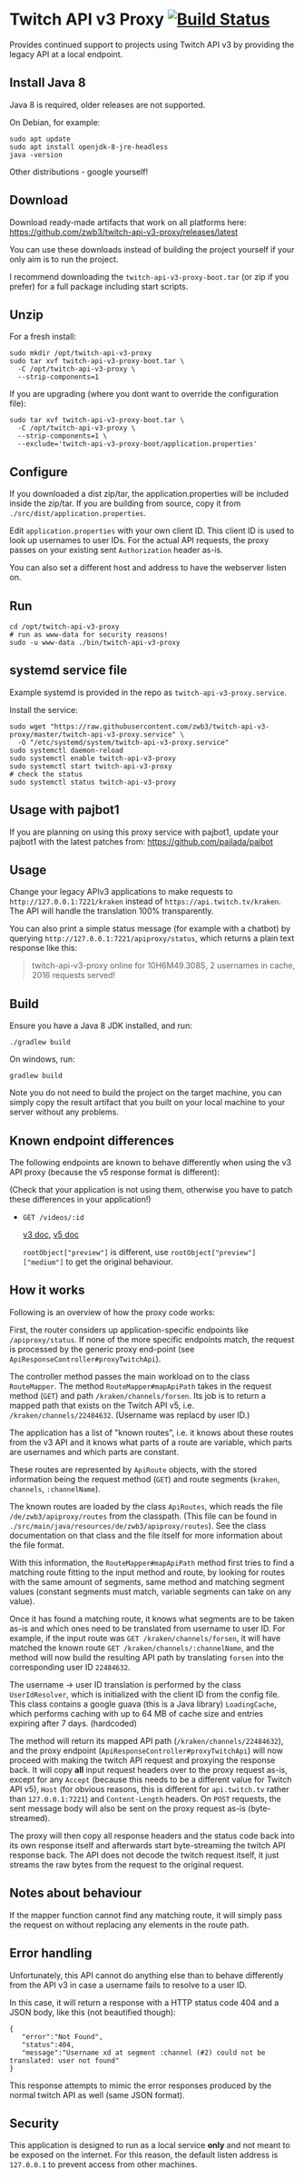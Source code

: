 # Twitch API v3 Proxy [![Build Status](https://travis-ci.org/zwb3/twitch-api-v3-proxy.svg?branch=master)](https://travis-ci.org/zwb3/twitch-api-v3-proxy)

Provides continued support to projects using Twitch API v3 by providing the legacy API
at a local endpoint.

## Install Java 8

Java 8 is required, older releases are not supported.

On Debian, for example:

    sudo apt update
    sudo apt install openjdk-8-jre-headless
    java -version

Other distributions - google yourself!

## Download

Download ready-made artifacts that work on all platforms here:
https://github.com/zwb3/twitch-api-v3-proxy/releases/latest

You can use these downloads instead of building the project
yourself if your only aim is to run the project.

I recommend downloading the `twitch-api-v3-proxy-boot.tar`
(or zip if you prefer) for a full package including
start scripts.

## Unzip

For a fresh install:

    sudo mkdir /opt/twitch-api-v3-proxy
    sudo tar xvf twitch-api-v3-proxy-boot.tar \
      -C /opt/twitch-api-v3-proxy \
      --strip-components=1

If you are upgrading (where you dont want to override the configuration file):

    sudo tar xvf twitch-api-v3-proxy-boot.tar \
      -C /opt/twitch-api-v3-proxy \
      --strip-components=1 \
      --exclude='twitch-api-v3-proxy-boot/application.properties'

## Configure

If you downloaded a dist zip/tar, the application.properties
will be included inside the zip/tar. If you are building from source,
copy it from `./src/dist/application.properties`.

Edit `application.properties` with your own client ID.
This client ID is used to look up usernames to user IDs.
For the actual API requests, the proxy passes on your existing sent
`Authorization` header as-is.

You can also set a different host and address to have the webserver listen on.

## Run

    cd /opt/twitch-api-v3-proxy
    # run as www-data for security reasons!
    sudo -u www-data ./bin/twitch-api-v3-proxy

## systemd service file

Example systemd is provided in the repo as `twitch-api-v3-proxy.service`.

Install the service:

    sudo wget "https://raw.githubusercontent.com/zwb3/twitch-api-v3-proxy/master/twitch-api-v3-proxy.service" \
      -O "/etc/systemd/system/twitch-api-v3-proxy.service"
    sudo systemctl daemon-reload
    sudo systemctl enable twitch-api-v3-proxy
    sudo systemctl start twitch-api-v3-proxy
    # check the status
    sudo systemctl status twitch-api-v3-proxy

## Usage with pajbot1

If you are planning on using this proxy service with pajbot1,
update your pajbot1 with the latest patches from:
https://github.com/pajlada/pajbot

## Usage

Change your legacy APIv3 applications to make requests to
`http://127.0.0.1:7221/kraken` instead of
`https://api.twitch.tv/kraken`. The API will handle the
translation 100% transparently.

You can also print a simple status message (for example
with a chatbot) by querying `http://127.0.0.1:7221/apiproxy/status`,
which returns a plain text response like this:

> twitch-api-v3-proxy online for 10H6M49.308S,
> 2 usernames in cache, 2016 requests served!

## Build

Ensure you have a Java 8 JDK installed, and run:

    ./gradlew build

On windows, run:

    gradlew build

Note you do not need to build the project on the target machine,
you can simply copy the result artifact that you built on your
local machine to your server without any problems.

## Known endpoint differences

The following endpoints are known to behave differently when using
the v3 API proxy (because the v5 response format is different):

(Check that your application is not using them, otherwise you
have to patch these differences in your application!)

  -     GET /videos/:id
    
    [v3 doc](https://github.com/justintv/Twitch-API/blob/9991b5673734916ad8f06a5b6843e0da4b68ed9f/v3_resources/videos.md#get-videosid),
    [v5 doc](https://dev.twitch.tv/docs/v5/reference/videos/#get-video)
    
    `rootObject["preview"]` is different, use `rootObject["preview"]["medium"]`
    to get the original behaviour.

## How it works

Following is an overview of how the proxy code works:

First, the router considers up application-specific endpoints like `/apiproxy/status`.
If none of the more specific endpoints match, the request is processed by the
generic proxy end-point (see `ApiResponseController#proxyTwitchApi`).

The controller method passes the main workload on to the class `RouteMapper`.
The method `RouteMapper#mapApiPath` takes in the request method (`GET`) and
path `/kraken/channels/forsen`. Its job is to return a mapped path that
exists on the Twitch API v5, i.e. `/kraken/channels/22484632`. (Username was
replacd by user ID.)

The application has a list of "known routes", i.e. it knows about these routes
from the v3 API and it knows what parts of a route are variable, which parts
are usernames and which parts are constant.

These routes are represented by `ApiRoute` objects, with the stored information
being the request method (`GET`) and route segments
(`kraken`, `channels`, `:channelName`).

The known routes are loaded by the class `ApiRoutes`, which reads the file
`/de/zwb3/apiproxy/routes` from the classpath. (This file can be found in
`./src/main/java/resources/de/zwb3/apiproxy/routes`). See the class
documentation on that class and the file itself for more information
about the file format.

With this information, the `RouteMapper#mapApiPath` method first tries to find
a matching route fitting to the input method and route, by looking for routes
with the same amount of segments, same method and matching segment values
(constant segments must match, variable segments can take on any value).

Once it has found a matching route, it knows what segments are to be taken as-is
and which ones need to be translated from username to user ID. For example,
if the input route was `GET /kraken/channels/forsen`, it will have matched
the known route `GET /kraken/channels/:channelName`, and the method
will now build the resulting API path by translating `forsen` into the
corresponding user ID `22484632`.

The username -> user ID translation is performed by the class `UserIdResolver`,
which is initialized with the client ID from the config file.
This class contains a google guava (this is a Java library) `LoadingCache`,
which performs caching with up to 64 MB of cache size and entries expiring
after 7 days. (hardcoded)

The method will return its mapped API path (`/kraken/channels/22484632`),
and the proxy endpoint (`ApiResponseController#proxyTwitchApi`) will now
proceed with making the twitch API request and proxying the response back.
It will copy **all** input request headers over to the proxy request
as-is, except for any `Accept` (because this needs to be a different value
for Twitch API v5), `Host` (for obvious reasons, this is different
for `api.twitch.tv` rather than `127.0.0.1:7221`) and `Content-Length`
headers. On `POST` requests, the sent message body will also be sent
on the proxy request as-is (byte-streamed).

The proxy will then copy all response headers and the status code back into 
its own response itself and afterwards start byte-streaming the twitch 
API response back. The API does not decode the twitch request itself, 
it just streams the raw bytes from the request to the original request.

## Notes about behaviour

If the mapper function cannot find any matching route, it will simply pass the
request on without replacing any elements in the route path.

## Error handling

Unfortunately, this API cannot do anything else than to behave differently
from the API v3 in case a username fails to resolve to a user ID.

In this case, it will return a response with a HTTP status code 404
and a JSON body, like this (not beautified though):

    {
       "error":"Not Found",
       "status":404,
       "message":"Username xd at segment :channel (#2) could not be translated: user not found"
    }

This response attempts to mimic the error responses produced
by the normal twitch API as well (same JSON format).

## Security

This application is designed to run as a local service **only**
and not meant to be exposed on the internet. For this reason,
the default listen address is `127.0.0.1` to prevent access from other
machines.

